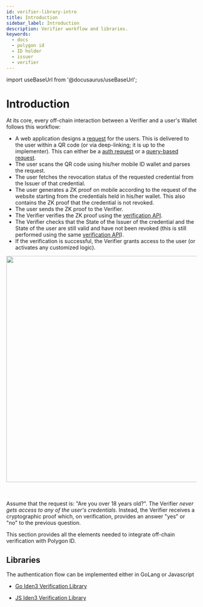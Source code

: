 ```yaml
---
id: verifier-library-intro
title: Introduction
sidebar_label: Introduction
description: Verifier workflow and libraries.
keywords:
  - docs
  - polygon id
  - ID holder
  - issuer
  - verifier
---
```


import useBaseUrl from '@docusaurus/useBaseUrl';

# Introduction

At its core, every off-chain interaction between a Verifier and a user's Wallet follows this workflow:

- A web application designs a [request](./request-api-guide.md) for the users. This is delivered to the user within a QR code (or via deep-linking; it is up to the implementer). This can either be a [auth request](./request-api-guide.md#basic-auth-request) or a [query-based request](./request-api-guide.md#query-based-request).
- The user scans the QR code using his/her mobile ID wallet and parses the request.
- The user fetches the revocation status of the requested credential from the Issuer of that credential.
- The user generates a ZK proof on mobile according to the request of the website starting from the credentials held in his/her wallet. This also contains the ZK proof that the credential is not revoked.
- The user sends the ZK proof to the Verifier.
- The Verifier verifies the ZK proof using the [verification API](./verification-api-guide.md).
- The Verifier checks that the State of the Issuer of the credential and the State of the user are still valid and have not been revoked (this is still performed using the same [verification API](./verification-api-guide.md)).
- If the verification is successful, the Verifier grants access to the user (or activates any customized logic).

<div align="center">
<img src={useBaseUrl("img/off-chain-flow.png")} align="center" width="600"/>
</div>
<br></br>

Assume that the request is: "Are you over 18 years old?". The Verifier _never gets access to any of the user's credentials_. Instead, the Verifier receives a cryptographic proof which, on verification, provides an answer "yes" or "no" to the previous question.

This section provides all the elements needed to integrate off-chain verification with Polygon ID.

## Libraries

The authentication flow can be implemented either in GoLang or Javascript

- <a href="https://github.com/iden3/go-iden3-auth" target="_blank">Go Iden3 Verification Library</a>

- <a href="https://github.com/iden3/js-iden3-auth" target="_blank">JS Iden3 Verification Library</a>
